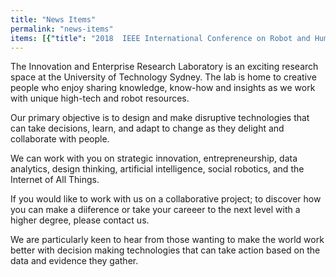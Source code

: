 ```yaml
---
title: "News Items"
permalink: "news-items"
items: [{"title": "2018  IEEE International Conference on Robot and Human Interactive Communication", "date": "", "fulltext": "Best Paper Award"}, {"title": "2018 Human-Robot Interaction Conference", "date": "", "fulltext": "Magic Lab researchers will present three papers at HRI-2018 in Chicago this year that highlighted our work with CBA in Social Robotics."}, {"title": "2018 On a Panel with the Dalai Lama", "date": "", "fulltext": "[Mary-Anne will discuss compassion in an AI and Robot Future with the Dalai Lama, Sydney June](https://happinessanditscauses.com.au/speakers/)"}, {"title": "2018 Automate Melbourne", "date": "", "fulltext": "[Mary-Anne will be speaking on AI and XAI](http://automatemelbourne.com)"}, {"title": "2018 Disruptive Innovation Week, Sydney", "date": "", "fulltext": "[Mary-Anne is helping to shape Disruptive Innovation in Sydney](https://digitaldisruption.iqpc.com.au/speakers)"}, {"title": "2018 CEO Summit, Sydney", "date": "", "fulltext": "[Mary-Anne will give a keynote on the impact and opportunities in AI and teh Magic Lab will demonstrate social robot technologies](http://www.ceoinstitute.com/events/sydney/summit-2018/)"}, {"title": "2018 Leadership Program, Department Foreign Affairs and Trade.", "date": "", "fulltext": "Mary-Anne will be sharing her insights on DIsruptive Innovation"}, {"title": "2018 Harry Surden Visits from the USA", "date": "", "fulltext": "Harry will be working with researchers in the Magic Lab and our research partners January - June."}, {"title": "2018 Peter Gardenfors Visits from Sweden", "date": "", "fulltext": "Peter will be working with researchers in the Magic Lab and our research partners January - February"}, {"title": "2018 Financial Services Unit Workshop at UTS", "date": "", "fulltext": "The Magic Lab will inspire UTS Financial Services Unit with Robots!"}, {"title": "2017 European Satellite Navigation Competition Prize", "date": "", "fulltext": "[First Place, Chand Gudi, PhD Student Magic Lab](http://www.esnc.eu)"}, {"title": "2017 Best Human-Robot Interface Award ", "date": "", "fulltext": "UTS Unleashed! wins the Best Human-Robot Interface Award at RoboCup 2017"}, {"title": "2017 RoboCup Social Robotiics Competition ", "date": "", "fulltext": "UTS Unleashed! claims second place in the Social Robotiics Competition at RoboCup 2017"}, {"title": "2017 The Australian and New Zealand School of Government, Executive Fellows Program (ANZSOG)", "date": "", "fulltext": "Mary-Anne give invited presentation at ANZSoG"}, {"title": "2017 World Science Festival", "date": "", "fulltext": "Mary-Anne on the AI Futures panel"}, {"title": "2017 Cognitive Knowledge Acquisition and Applications", "date": "", "fulltext": "[Mary-Anne was invited speaker at Cognitum] (http://cognitum.ws)"}, {"title": "2017 Connect Expo & the Digital Health Show", "date": "", "fulltext": "[Mary-Anne was a speaker at Connect Expo](http://connectexpo.com.au)"}, {"title": "2017 Disruptive Innovation Week", "date": "", "fulltext": "[Mary-Anne is helping to shape Disruptive Innovation in Sydney](https://digitaldisruption.iqpc.com.au/speakers)"}, {"title": "2017 FST Banking Summit", "date": "", "fulltext": "[Mary-Anne was a speaker at FST Banking Summit](https://fst.net.au/conferences/fst-banking-summit-2017)"}, {"title": "2017 ATSE Education for Innovation", "date": "", "fulltext": "[Mary-Anne was a speaker at ATSE Education for Innovation](https://www.atse.org.au/atse/content/events/Event_Display.aspx?EventKey=1702EDU)"}, {"title": "2017 AI & Machine Learning Summit ", "date": "", "fulltext": "Mary-Anne was an invited speaker on Artificial Intelligence as a disruptive technology"}, {"title": "2017 Women in STEM, Women in Science Society, University of Sydney Panel", "date": "", "fulltext": ""}, {"title": "2017 IJCAI Workshop on Human-Robot Engagement", "date": "", "fulltext": "The Magic organsied an exciting workshop at IJCAI with CBA on Human-Robot Engagement"}, {"title": "2017 NASA Space Robotics Challenge", "date": "", "fulltext": "NASA Space Robotics Challenge Finalist and Third Place: Samuel Pfeiffer"}, {"title": "2017 IBISWorld 3P Innovation Competition ", "date": "", "fulltext": "[First place: PhD Student Mahya Knox](https://www.uts.edu.au/current-students/current-students-information-uts-business-school/prizes-awards-and-competitions-7)"}, {"title": "2017 RoboCup Social Robotics @Home League Qualification", "date": "", "fulltext": "Only Australian Team to Qualify for the Social Robotics League at RoboCup 2017"}, {"title": "2017 AMY Student Awards Finalists", "date": "", "fulltext": "Team - PhD Student: Meg Tonkin; Capstone Students: Navi Gunaratne, Jose Gunawarman, Denis Draca; First Class Honours Student: Le Kang."}, {"title": "2017 Start-Up Catalyst's Youth USA Mission", "date": "", "fulltext": "Mahya Knox"}, {"title": "2016 Best Social Robot Design Prize", "date": "", "fulltext": "International Conference on Social Robotics, Meg Tonkin"}, {"title": "2016 Australian-French Entrepreneurship Challenge ", "date": "", "fulltext": "Finalist PhD Student  Mayha Knox"}, {"title": "2016 Project Pitch", "date": "", "fulltext": "Winner PhD Student Mayha Knox"}, {"title": "2016 First Class Honours", "date": "", "fulltext": "Le Kang"}, {"title": "2016 IBM PhD Fellowship", "date": "", "fulltext": "PhD Student Mahya Knox"}, {"title": "2016 Stocklands Social Robotics Scholarship $25K", "date": "", "fulltext": "Le Kang"}, {"title": "[BuzzConf](https://buzzconf.io/festival-2016/), Melbourne", "date": "26/11/2016", "fulltext": "Mary-Anne speaking at BuzzConf, a cutting edge, technology, futurism, and innovation conference, where all participants and presenters spend the whole weekend together in a scenic campground rather than in a stuffy conference centre."}, {"title": "Optus and The Guardian Innovation Event", "date": "28/10/2016", "fulltext": "Mary-Anne speaking at the  Optus and The Guardian Business Thought Leadership Panel, October 27, 2016."}, {"title": "[Tech23](http://www.tech23.com.au/2016/), Surry Hills", "date": "11/10/2016", "fulltext": "Mary-Anne invited to speak as an Industry Leader"}, {"title": "CSIRO visits the Magic Lab", "date": "26/09/2016", "fulltext": "Demos and discussion about the future with social robots."}, {"title": "Optus visits the Magic Lab", "date": "09/09/2016", "fulltext": "Demos and discussion about the future with social robots."}, {"title": "Partnership with CBA", "date": "05/09/2016", "fulltext": "[Wizards and Jedis! Magic Lab social robotics experiments](https://www.uts.edu.au/about/faculty-engineering-and-information-technology/news/wizards-and-jedis-magic-lab-social)"}, {"title": "[An Evening with Steve Wozniak](https://www.thinkinc.org.au/events/woz/)", "date": "28/08/2016", "fulltext": "Woz speaks to a massive and super excited audience at the ATP"}, {"title": "UTS Open Day", "date": "26/08/2016", "fulltext": "If you're thinking about uni, [UTS Open Day](http://www.uts.edu.au/future-students/open-day) is for you!"}, {"title": "[CBA and Stockland, Roundtable on Social Robotics](https://www.commbank.com.au/content/shared/newsroom/2016/08/social-robotics-partnership.html)", "date": "23/08/2016", "fulltext": "CBA, Stocklands and the Magic Lab launch their new and superexciting partnership"}, {"title": "Science Week", "date": "18/08/2016", "fulltext": "Mary-Anne speaks at Creating Art with AI, Science Week, August 2016"}, {"title": "Designing the Future with Social Robots", "date": "21/07/2016", "fulltext": "The Magic Lab organised a CBA Senior Managers Design Thinking Workshop"}, {"title": "Academy of Technology, Science and Engineering (ATSE)", "date": "04/07/2016", "fulltext": "Social Robotics: The New Frontier, Academy of Technology, Science and Engineering (ATSE), Adelaide April 2016."}, {"title": "Innovation: Bringing the Future Forward", "date": "01/07/2016", "fulltext": "David Thodey gives a talk and speaks Roy Green and Mary-Anne"}, {"title": "Science Week Booklet", "date": "20/06/2016", "fulltext": "What goes on in the Magic Lab for Droids, Drones and Robots."}, {"title": "Robots and Art", "date": "01/06/2016", "fulltext": " Mary-Anne on Robots and Art panel at Michael Crouch Innovation Centre, UNSW, June 2016"}, {"title": "CBA innovation Lab Visits", "date": "28/04/2016", "fulltext": "Leaders from the CBA Innovation Lab visit the Magic Lab"}, {"title": "Pop-Up Class Designing Helpful Robots", "date": "27/04/2016", "fulltext": "Profesor Bernhard Nebel gives a pop-up class on robot design and cooperation."}, {"title": "Triple A Talks @ UTS Business School", "date": "27/04/2016", "fulltext": "[Visions of Future Mobility & Immersive User Experiences](https://www.eventbrite.com.au/e/triple-a-talk-visions-of-future-mobility-immersive-user-experiences-tickets-22520897611)"}, {"title": "Kambala Students Visit", "date": "21/04/2016", "fulltext": "Girls from Kambala visit the Magic Lab to see robots and interview researchers for their documentary."}, {"title": "Academy of Technology, Science and Engineering (ATSE)", "date": "01/04/2016", "fulltext": "Social Robotics: Opportunities and Challenges, Academy of Technology, Science and Engineering (ATSE), Adelaide April 2016."}, {"title": "Steve Wozniak wows Government Summit", "date": "18/04/2016", "fulltext": "Steve shares his thoughts on the NSW Government Future of Transport Summit and the Minister for Transport and Infrastructure."}, {"title": "Mary-Anne speaks at SRI International", "date": "07/04/2016", "fulltext": "[SRI International](http://www.sri.com)  is a nonprofit, independent research center serving government and industry. SRI  research and innovations have led to new industries and products that impact people\u2019s lives every day\u2014from the computer mouse and interactive computing to medical ultrasound, cancer drugs ...."}, {"title": "We Robot", "date": "01/04/2016", "fulltext": "Magic Lab goes to the We Robot conference the leading conference on robots and law. See for details see [Self-Driving Cars, Predictability, and Law](http://papers.ssrn.com/sol3/papers.cfm?abstract_id=2747491)"}, {"title": "Magic Lab goes to Stanford", "date": "19/03/2016", "fulltext": "Jesse Clark, Benjamon Johnston and Mary-Anne Williams go to Stanford University"}, {"title": "MBAe Official Launch", "date": "18/03/2016", "fulltext": "Exciting day for the Business School who laucnhed the new MBA Entrepreneurship!"}, {"title": "Human-Robot Interaction", "date": "09/03/2016", "fulltext": "Present our work at the HRI Conference"}, {"title": "Innovation at UTS Bootcamp", "date": "25/02/2016", "fulltext": "The Magic Lab led the delivery of the Design Thinking Bootcamp #3 in the UTS:Hatchery"}, {"title": "Innovation at UTS Bootcamp", "date": "17/02/2016", "fulltext": "The Magic Lab led the delivery of the Design Thinking Bootcamp #2 in the UTS:Hatchery"}, {"title": "Mary-Anne speaks at Pause Fest", "date": "11/02/2016", "fulltext": "[Pause Fest](http://www.pausefest.com.au/) is \"THE CHANCE TO EXPLORE TECHNOLOGY, SOCIETY AND THE FUTURE WITH THE BEST DIGITAL THINKERS.\" Deloitte Digital"}, {"title": "Innovation at UTS Bootcamp", "date": "09/02/2016", "fulltext": "Design Thinking Bootcamp #1 in the UTS:Hatchery"}, {"title": "Design Thinking Bootcamp", "date": "01/02/2016", "fulltext": "The Magic Lab led the delivery of the Design Thinking Train-the-Trainer Session"}, {"title": "Ben and Mary-Anne meet Muru-d", "date": "19/01/2016", "fulltext": "[Muru-d](https://muru-d.com/) is the startup accelerator backed by Telstra. We invest in \ngreat teams with innovative technology and global ambitions. "}, {"title": "Design Thinking Bootcamp", "date": "01/12/2016", "fulltext": "The Magic Lab led the delivery of the Design Thinking Train-the-Trainer Planning Session"}, {"title": "Japan Research Expedition", "date": "15/11/2015", "fulltext": "Five researchers from the Magic Lab undertake a two-week Research Expedition to Japan to develop new collaborative projects with the University of Tokyo, Osaka University and SONY. Going to Japan to see Robots is like time-travel into the Future. This expedition has been two years in the making and funded by the Australia-Japan Foundation."}, {"title": "The d.school at Stanford beams into the Magic Lab", "date": "12/11/2015", "fulltext": "Jeremy Utley, Director of the d.school at Stanford University beams into the Magic Lab for a chat about entrepreneurship."}, {"title": "Robot Empathy", "date": "06/11/2015", "fulltext": "Anskar presents his exciting work on robot empathy at the [International Conference on Bio-Inspired Cognitive Architectures](https://liris.cnrs.fr/bica2015/wiki/doku.php) in France"}, {"title": "Robots that can Read and Write", "date": "05/11/2015", "fulltext": "Nima presents his amazing work on robot hand-writing at [HUMANOIDS 2015](http://www.humanoids2015.org/main/)"}, {"title": "Harry on Self-Driving Cars at Stanford University", "date": "02/11/2015", "fulltext": "[Harry Surden presents work](https://www.youtube.com/watch?v=GHyWfu6kMU0) at the Stanford Law School that he undertook at UTS earlier this year."}, {"title": "Woz Keynote Gartner Symposium/ITxpo on the Gold Coast", "date": "28/09/2015", "fulltext": "Steve Wozniak discusses the big disruptive trends that excite him and his view on the technologies that are shaping digital business to help steer future strategy."}, {"title": "Mick Liubinskas, Entrepreneur in Residence at muru-D", "date": "23/10/2015", "fulltext": "The Magic Lab organised a fantastic entrepreneurship focus talk - which customers to focus on, which features to focus on, how to focus yourself and how to find the balance of focus and vision for your startup."}, {"title": "CBA Marketing Strategy Day", "date": "21/10/2015", "fulltext": "Mary-Anne gives an invited talk on Future Disruptive Services and Ben demonstrates several autonomous robots."}, {"title": "PhD Student accepts a Data Analytics Position at CBA", "date": "14/09/2016", "fulltext": "Nima Ramezani takes on an exciting data science role at Commonwealth Bank of Australia"}, {"title": "Artificial Intelligence Journal Publication", "date": "11/09/2015", "fulltext": "Pavlos Peppas and Mary-Anne Williams publish a great paper in the top-tier Artificial Intelligence Journal with Norman Foo. "}, {"title": "Valeo \u20ac100,000 Innovation Challenge ", "date": "2015", "fulltext": "Finalists, UTS Unleashed! "}, {"title": "Bio-Inspired Cognitive Architectures", "date": "10/09/2015", "fulltext": "Muh Anshar has his work on human-robot pain and empathy accepted to the Bio-Inspired Cognitive Architectures conference."}, {"title": "Top Masters of IT", "date": "08/09/2015", "fulltext": "New PhD student in the Magic Lab, Suman Ohja, takes top position in the University of Sydney Masters of IT program. "}, {"title": "Magic Lab Japan Research Expedition", "date": "02/09/2015", "fulltext": "Today we started firming up our plans to send a Magic Lab team to work with our research partners in Japan: [University of Tokyo](http://www.osaka-u.ac.jp/en), [Osaka University](http://www.osaka-u.ac.jp/en/research) and [Sony](https://www.sonycsl.co.jp/lab/tokyo/). This scientific expediation is sponsored by the Australia-Japan Foundation."}, {"title": "Social Media Privacy", "date": "31/08/2015", "fulltext": "Sri shares his views on social media privacy with the [Huffington Post](http://www.huffingtonpost.com.au/2015/08/27/facial-recognition-police_n_8052276.html)"}, {"title": "Human-Robot Interaction", "date": "29/08/2015", "fulltext": "We conduct important Human-Robot Interaction experiments with enthusiastic humans at UTS Open Day. This provides a truly exciting opportunity fo rthe general public to engage in our world leading research and learn about what to expect when working with robots in real life."}, {"title": "Disruptive Innovation", "date": "28/08/2015", "fulltext": "Mahya completes her PhD Candidature assessment with flying colours! Her work focuses on disruptive innovation in the financial services industry. She is developing a more human-centric approach to innovative service design using design thinking and data analytics."}, {"title": "Helping the Disabled", "date": "28/08/2015", "fulltext": "Jin Hu visiting student from China develops a novel robot behaviour that helps humans regain muscle strength and control."}, {"title": "Eureka Prize Evening", "date": "26/08/2015", "fulltext": "Mary-Anne attends Eureka Prizes Night. These prizes reward excellence in the fields of research & innovation, leadership, science communication & journalism and school science. Congratulations to Dacheng Tao who won the Scopus Eureka Prize for Excellence in International Scientific Collaboration. "}, {"title": "UTS:Hatchery", "date": "26/08/2015", "fulltext": "James Hornitzky gives a fabulous talk in the Hatchery. James is founder of the digital agency Leafcutter and previously completed a First Class Honours degree in the Magic Lab on Innovation."}, {"title": "Inspiring Next-Gen Robotists ", "date": "24/08/2015", "fulltext": "Some very special primary school children visit the Magic Lab to meet the robots, partake in a human-robot interaction experiement, and see Xun Wang at work."}, {"title": "Muru-D: Telstra Accelerator", "date": "21/08/2015", "fulltext": "The Magic Lab have fun at Muru-D's wearable's event. "}, {"title": "Entrepreneurship and Innovation ", "date": "19/08/2015", "fulltext": "Mahya, a brilliant Magic Lab PhD Student, speaks at the UTS Shapeshifters event - [Crafting Innovators](http://newsroom.uts.edu.au/events/2015/08/utspeaks-shapeshifters-crafting-innovators)"}, {"title": "Magic Lab Robots visit the Magic Pudding", "date": "19/08/2015", "fulltext": "Robots meet preschools at The Magic Pudding one of UTS's day care centres."}, {"title": "Hugo has his first paper acceptance", "date": "18/08/2015", "fulltext": "Our wonderful student intern from France has his first paper accepted to a prestigious workshop on [learning object affordances](http://objectaffordances.blogspot.pt/p/program.html). Hugo worked with researchers in the Magic Lab to design a Human-Robot Interaction experiment using Australia's only PR2 social robot."}, {"title": "Earth Overshoot Day", "date": "13/08/2015", "fulltext": "[What can we say!](http://www.overshootday.org)"}, {"title": "ACI Connect", "date": "13/08/2015", "fulltext": "Mary-Anne gives invite talk on Fast-Tracking the Future with Advanced Robotics and Data Analytics"}, {"title": "Minister for Innovation and Better Regulation", "date": "03/08/2015", "fulltext": "The Magic Lab researchers show off their social robots. Gutsy, the PR2, gives the Minister a much needed hug!"}, {"title": "Muru-D: Telstra Accelerator", "date": "31/07/2015", "fulltext": "The Magic Lab have fun at Muru-D."}, {"title": "IT for Entrepreneurs", "date": "31/07/2015", "fulltext": "Jesse and Mary-Anne present a class on software for entrepreneurs in the UTS:Hatchery"}, {"title": "Killer Robots", "date": "28/07/2015", "fulltext": "[Open Letter](http://futureoflife.org/AI/open_letter_autonomous_weapons) arguing the importance of banning Killer Robots signed by Steve Wozniak and Mary-Anne. "}, {"title": "Innovative Car Technology", "date": "27/07/2015", "fulltext": "Henry Bard demonstrates his new car technologies before heading back to the US."}, {"title": "Human-Robot Interaction Experiments", "date": "24/07/2015", "fulltext": "Hugo and Henry ask humans to help a robot build a tower of duplo blocks."}, {"title": "Fireside Chat with Steve Wozniak ", "date": "07/07/2015", "fulltext": "Woz shares some important insights and reveals his [entrepreneurial mindset](http://www.afr.com/brand/boss/steve-wozniak-on-why-he-doesnt-have-an-apple-watch-20150603-ghfxwx)"}, {"title": "The Magic Lab heads back to Stanford", "date": "23/06/2015", "fulltext": "Jesse and Mary-Anne visit collaborators at Stanford University for several weeks."}, {"title": "Human Centred Design for Robots", "date": "12/06/2015", "fulltext": "Tuck Wah Leong, specialist in human-centred approaches of inquiry and technology design, discusses the benefits of using Human Centred Design for Social Robotics to ensure people are the core focus when considering Human-Computer/Robot interactions."}, {"title": "Telstra Senior Executives Visit", "date": "03/06/2015", "fulltext": "Telstra leads in digital transformation."}, {"title": "Henry takes up Magic Lab Internship ", "date": "01/06/2015", "fulltext": "Henry Bard arrives from the University of Southern California for his Internship in the Magic Lab. He will be working on The Car of The Future Project."}, {"title": "The Hatchery", "date": "29/05/2015", "fulltext": "Mary-Anne spends the morning with students in the [UTS Hatchery](http://www.uts.edu.au/current-students/opportunities/hatchery/overview) doing amazing things."}, {"title": "Woz speaks in Sydney", "date": "28/05/2015", "fulltext": "Distinguished Professor Steve Wozniak speaks on Innovation at the [World Business Forum](http://wbfsydney.com) in Sydney. "}, {"title": "Predicting Future Innovation and Technologies", "date": "22/05/2015", "fulltext": "Harry Surden led a Pop-Up class on how to predict the future. Once you can predict the future you can try to reverse engineering it. "}, {"title": "Data Science Symposium", "date": "15/05/2015", "fulltext": "Mary-Anne gives a talk and the Magic attend the UTS Data Science Symposium."}, {"title": "Vaishak drops in from Belgium", "date": "13/05/2015", "fulltext": "Vaishak Belle shares his insights on Robot Learning and Planning."}, {"title": "Hugo arrives from France for his Internship ", "date": "12/05/2015", "fulltext": "Hugo Romat arrives from France to take up a Magic Lab Internship. He will be working on Human-Robot Interaction and Collaboration."}, {"title": "PhD Graduations: Rony and Shan", "date": "11/05/2015", "fulltext": "Congratualtions to Magic Lab students Dr Shan Chen and Dr Rony Novianto who graduate with a PhD today! "}, {"title": "Harry visualizes US Law", "date": "30/04/2015", "fulltext": "[Harry Surden](http://www.harrysurden.com/projects/visual/USCode_D3/force/Force_Directed_1.html) launches his interactive Force Directed Graphs that visualise the US Constitution and US Patent Law"}, {"title": "Angel Investing: Strategies", "date": "28/04/2015", "fulltext": "Telstra's [muru-D](https://muru-d.com/) Angel Investing Strategy Meeting "}, {"title": "From Amazon to Apple", "date": "28/04/2015", "fulltext": "Mario Ye, software engineering star and Magic Lab Alum, moves from Amazon in Seattle to Apple in Cupertino! "}, {"title": "Magic Lab Website Launch", "date": "27/04/2015", "fulltext": "Jesse Clark builds our new website using a novel design that renders content from a Google document. Seriously cool!"}, {"title": "Harry Surden Seminar", "date": "24/04/2015", "fulltext": "[Harry](http://www.harrysurden.com/projects/visual/USCode_D3/force/Force_Directed_1.html) gave a brilliant seminar at the UTS Law School on Computable Contracts. Harry is spending 6 months of his sabbatical in the Magic Lab."}, {"title": "Fireside Chat with David Skillicorn", "date": "24/04/2015", "fulltext": "Discussion on cognitive architectures and learning with David, Queens University Canada."}, {"title": "Women Rock IT", "date": "23/04/2015", "fulltext": "The Magic Lab invited to the UTS Cisco Networking Academy will be broadcasting the following Women Rock IT-Cisco webinar"}, {"title": "Mahya Mirzaei Poueinag is awarded a prestigious IBM PhD Fellowship", "date": "21/04/2015", "fulltext": "Vice Chancellor [Professor Attila Brungs](http://www.uts.edu.au/about/university/senior-executive/vice-chancellor-and-president) and Deputy Director IBM Research Lab, [J\u00fcrg von Kanel](http://researcher.watson.ibm.com/researcher/view.php?person=au1-jvk),  visit the Magic Lab to congratulate PhD Student Mahya on her IBM PhD Fellowship Award. Mahya is the sixth UTS student to receive an IBM Fellowhip since 2010."}, {"title": "Nobel Prize Committee", "date": "14/04/2015", "fulltext": "Peter Gardenfors returns to Sweden for the Nobel Prize Committee meetings. Peter servies on the Nobel Prize for Economics Committee."}, {"title": "Research Discussions with ISF", "date": "27/03/2015", "fulltext": "Exciting discussions with Peter Gardenfors and ISF on using belief reivison for smart metering project"}, {"title": "Peter Gardenfors Visits from Sweden", "date": "26/03/2015", "fulltext": "Peter Gardenfors, member of the Nobel Prize Committee for Economics, visits the Magic Lab."}, {"title": "Cricket World Cup Insights in Action", "date": "25/03/2015", "fulltext": "Magic Lab invoted to SAP Australia to chat with Matthew Haydon"}, {"title": "Gerd Brewka Research Seminar in the Magic Lab", "date": "18/03/2015", "fulltext": "GRAPPA: A Semantical Framework for Graph-Based Argument Processing"}, {"title": "Celebrating Pi Day", "date": "14/03/2015", "fulltext": "Pi Day held special significance this year on 3/14/15 (mm/dd/yy date format) at 9:26:53 a.m"}, {"title": "Magic Lab Hackathon", "date": "12/03/2015", "fulltext": "Researchers and students spent four days working on new ideas for human-robot interaction, social and group behaviours,  and helping robots understand human emotions."}, {"title": "Design Thinking ", "date": "27/02/2015", "fulltext": "We held a Design Thinking Workshop to design the Magic Lab Hackathon"}, {"title": "Magic Lab Strategy Session", "date": "20/02/2015", "fulltext": "We are developing a new strategy for the Magic Lab to take us from 2016 - 2020."}, {"title": "Vice Chancellor swings by", "date": "17/02/2015", "fulltext": "[Professor Attila Brungs](http://www.uts.edu.au/about/university/senior-executive/vice-chancellor-and-president) visits the Magic Lab and helps improve our next experiment on human-robot interaction."}, {"title": "Dacheng Tao Research Seminar", "date": "30/01/2015", "fulltext": "Dacheng gives a talk in the Magic Lab entitled \"Matrix Decomposition - A savoury ingredient for cooking your research\""}, {"title": "Harry Surden Visits", "date": "20/01/2015", "fulltext": "Professor Harry Surden from the University of Colorado will spend six months in the Magic Lab. He will be working on techniques that will ensure robots are law abiding!"}]
---
```

The Innovation and Enterprise Research Laboratory is an exciting research space at the University of Technology Sydney. The lab is home to creative people who enjoy sharing knowledge, know-how and insights as we work with unique high-tech and robot resources.

Our primary objective is to design and make disruptive technologies that can take decisions, learn, and adapt to change as they delight and collaborate with people.

We can work with you on strategic innovation, entrepreneurship, data analytics, design thinking, artificial intelligence, social robotics, and the Internet of All Things.

If you would like to work with us on a collaborative project; to discover how you can make a diiference or take your careeer to the next level with a higher degree, please contact us.

We are particularly keen to hear from those wanting to make the world work better with decision making technologies that can take action based on the data and evidence they gather.


